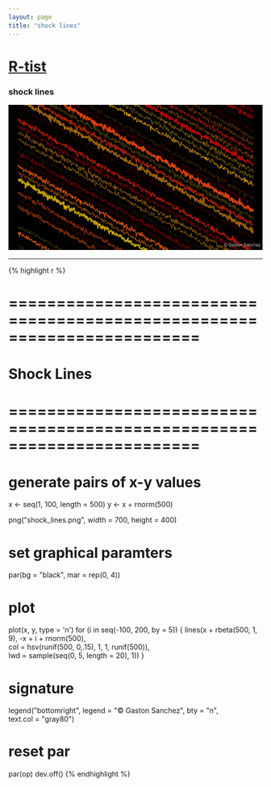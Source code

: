 ```yaml
---
layout: page
title: "shock lines"
---
```


# [R-tist](/artista) 

### shock lines 

![shock lines](images/artista/shock_lines.png) 

-----

{% highlight r %} 
# ======================================================================== 
# Shock Lines 
# ======================================================================== 
# generate pairs of x-y values 
x <- seq(1, 100, length = 500) 
y <- x + rnorm(500) 
 
 
png("shock_lines.png", width = 700, height = 400) 
# set graphical paramters 
par(bg = "black", mar = rep(0, 4)) 
# plot 
plot(x, y, type = 'n') 
for (i in seq(-100, 200, by = 5)) 
{ 
  lines(x + rbeta(500, 1, 9), -x + i + rnorm(500),  
        col = hsv(runif(500, 0,.15), 1, 1, runif(500)),  
        lwd = sample(seq(0, 5, length = 20), 1)) 
} 
# signature 
legend("bottomright", legend = "© Gaston Sanchez", bty = "n",  
       text.col = "gray80") 
# reset par 
par(op) 
dev.off() 
{% endhighlight %} 
